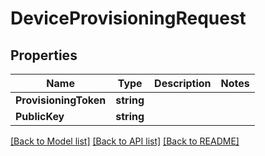 # DeviceProvisioningRequest

## Properties

Name | Type | Description | Notes
------------ | ------------- | ------------- | -------------
**ProvisioningToken** | **string** |  | 
**PublicKey** | **string** |  | 

[[Back to Model list]](../README.md#documentation-for-models) [[Back to API list]](../README.md#documentation-for-api-endpoints) [[Back to README]](../README.md)


